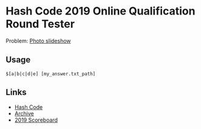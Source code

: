 # Hash Code 2019 Online Qualification Round Tester

Problem: [Photo slideshow](https://storage.googleapis.com/coding-competitions.appspot.com/HC/2019/hashcode2019_qualification_task.pdf)


## Usage

`$[a|b|c|d|e] [my_answer.txt_path]`

## Links

* [Hash Code](https://codingcompetitions.withgoogle.com/hashcode/)
* [Archive](https://codingcompetitions.withgoogle.com/hashcode/archive)
* [2019 Scoreboard](https://codingcompetitions.withgoogle.com/hashcode/archive/2019)

